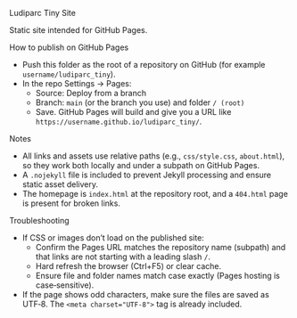 Ludiparc Tiny Site

Static site intended for GitHub Pages.

How to publish on GitHub Pages

- Push this folder as the root of a repository on GitHub (for example `username/ludiparc_tiny`).
- In the repo Settings → Pages:
  - Source: Deploy from a branch
  - Branch: `main` (or the branch you use) and folder `/ (root)`
  - Save. GitHub Pages will build and give you a URL like `https://username.github.io/ludiparc_tiny/`.

Notes

- All links and assets use relative paths (e.g., `css/style.css`, `about.html`), so they work both locally and under a subpath on GitHub Pages.
- A `.nojekyll` file is included to prevent Jekyll processing and ensure static asset delivery.
- The homepage is `index.html` at the repository root, and a `404.html` page is present for broken links.

Troubleshooting

- If CSS or images don’t load on the published site:
  - Confirm the Pages URL matches the repository name (subpath) and that links are not starting with a leading slash `/`.
  - Hard refresh the browser (Ctrl+F5) or clear cache.
  - Ensure file and folder names match case exactly (Pages hosting is case‑sensitive).
- If the page shows odd characters, make sure the files are saved as UTF‑8. The `<meta charset="UTF-8">` tag is already included.

